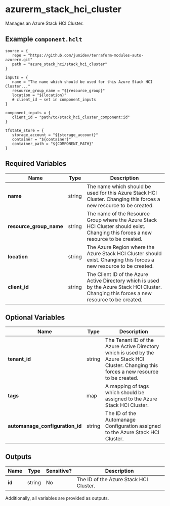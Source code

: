 # azurerm_stack_hci_cluster

Manages an Azure Stack HCI Cluster.

## Example `component.hclt`

```hcl
source = {
   repo = "https://github.com/jumidev/terraform-modules-auto-azurerm.git"   
   path = "azure_stack_hci/stack_hci_cluster"   
}

inputs = {
   name = "The name which should be used for this Azure Stack HCI Cluster..."   
   resource_group_name = "${resource_group}"   
   location = "${location}"   
   # client_id → set in component_inputs
}

component_inputs = {
   client_id = "path/to/stack_hci_cluster_component:id"   
}

tfstate_store = {
   storage_account = "${storage_account}"   
   container = "${container}"   
   container_path = "${COMPONENT_PATH}"   
}

```

## Required Variables

| Name | Type |  Description |
| ---- | --------- |  ----------- |
| **name** | string |  The name which should be used for this Azure Stack HCI Cluster. Changing this forces a new resource to be created. | 
| **resource_group_name** | string |  The name of the Resource Group where the Azure Stack HCI Cluster should exist. Changing this forces a new resource to be created. | 
| **location** | string |  The Azure Region where the Azure Stack HCI Cluster should exist. Changing this forces a new resource to be created. | 
| **client_id** | string |  The Client ID of the Azure Active Directory which is used by the Azure Stack HCI Cluster. Changing this forces a new resource to be created. | 

## Optional Variables

| Name | Type |  Description |
| ---- | --------- |  ----------- |
| **tenant_id** | string |  The Tenant ID of the Azure Active Directory which is used by the Azure Stack HCI Cluster. Changing this forces a new resource to be created. | 
| **tags** | map |  A mapping of tags which should be assigned to the Azure Stack HCI Cluster. | 
| **automanage_configuration_id** | string |  The ID of the Automanage Configuration assigned to the Azure Stack HCI Cluster. | 



## Outputs

| Name | Type | Sensitive? | Description |
| ---- | ---- | --------- | --------- |
| **id** | string | No  | The ID of the Azure Stack HCI Cluster. | 

Additionally, all variables are provided as outputs.
